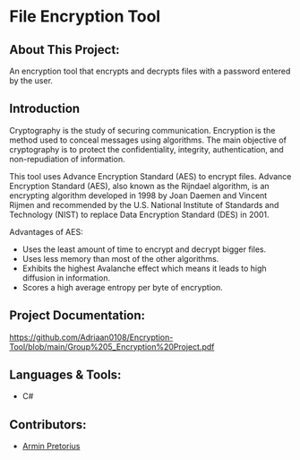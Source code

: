 # File Encryption Tool
## About This Project:
An encryption tool that encrypts and decrypts files with a password entered by the user.

## Introduction
Cryptography is the study of securing communication. Encryption is the method used
to conceal messages using algorithms. The main objective of cryptography is to
protect the confidentiality, integrity, authentication, and non-repudiation of
information.

This tool uses Advance Encryption Standard (AES) to encrypt files.
Advance Encryption Standard (AES), also known as the Rijndael algorithm, is an
encrypting algorithm developed in 1998 by Joan Daemen and Vincent Rijmen 
and recommended by the U.S. National Institute of Standards and
Technology (NIST) to replace Data Encryption Standard (DES) in 2001.

Advantages of AES:
* Uses the least amount of time to encrypt and decrypt bigger files.
* Uses less memory than most of the other algorithms.
* Exhibits the highest Avalanche effect which means it leads to high diffusion in
information.
* Scores a high average entropy per byte of encryption.

## Project Documentation:
https://github.com/Adriaan0108/Encryption-Tool/blob/main/Group%205_Encryption%20Project.pdf

## Languages & Tools:
- C#

## Contributors:
- [Armin Pretorius](https://github.com/ArminPretorius)
